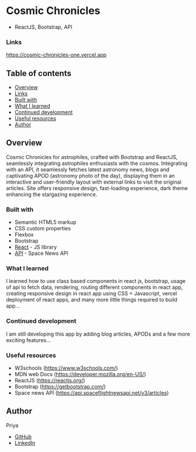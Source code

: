# Cosmic Chronicles
- ReactJS, Bootstrap, API

### Links
https://cosmic-chronicles-one.vercel.app

## Table of contents

- [Overview](#overview)
- [Links](#links)
- [Built with](#built-with)
- [What I learned](#what-i-learned)
- [Continued development](#continued-development)
- [Useful resources](#useful-resources)
- [Author](#author)

## Overview
Cosmic Chronicles for astrophiles, crafted with Bootstrap and ReactJS, seamlessly integrating astrophiles enthusiasts with the cosmos. Integrating with an API, it seamlessly fetches latest astronomy news, blogs and captivating APOD (astronomy photo of the day), displaying them in an interactive and user-friendly layout with external links to visit the original articles. Site offers responsive design, fast-loading experience, dark theme enhancing the stargazing experience.

### Built with
- Semantic HTML5 markup
- CSS custom properties
- Flexbox
- Bootstrap
- [React](https://reactjs.org/) - JS library
- [API](https://api.spaceflightnewsapi.net/v3/articles) - Space News API

### What I learned
I learned how to use class based components in react js, bootstrap, usage of api to fetch data, rendering, routing different components in react app, creating responsive design in react app using CSS + Javascript, vercel deployment of react apps, and many more little things required to build app... 

### Continued development
I am still developing this app by adding blog articles, APODs and a few more exciting features...

### Useful resources
- W3schools (https://www.w3schools.com/)
- MDN web Docs (https://developer.mozilla.org/en-US/)
- ReactJS (https://reactjs.org/)
- Bootstrap (https://getbootstrap.com/)
- Space news API (https://api.spaceflightnewsapi.net/v3/articles)

## Author
Priya
- [GitHub](https://github.com/Priya-git21)
- [LinkedIn](https://www.linkedin.com/in/priya-makkar-851973223/)
